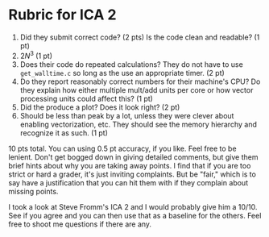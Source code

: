 # Rubric for ICA 2

1. Did they submit correct code? (2 pts)  Is the code clean and readable? (1 pt)
2. $2N^3$ (1 pt)
3. Does their code do repeated calculations? They do not have to use `get_walltime.c` so long as the use an appropriate timer. (2 pt)
4. Do they report reasonably correct numbers for their machine's CPU? Do they explain how either multiple mult/add units per core or how vector processing units could affect this? (1 pt)
5. Did the produce a plot? Does it look right? (2 pt)
6. Should be less than peak by a lot, unless they were clever about enabling vectorization, etc. They should see the memory hierarchy and recognize it as such. (1 pt)

10 pts total. You can using 0.5 pt accuracy, if you like. Feel free to be lenient. Don't get bogged down in giving detailed comments, but give them brief hints about why you are taking away points. I find that if you are too strict or hard a grader, it's just inviting complaints. But be "fair," which is to say have a justification that you can hit them with if they complain about missing points.

I took a look at Steve Fromm's ICA 2 and I would probably give him a 10/10. See if you agree and you can then use that as a baseline for the others. Feel free to shoot me questions if there are any.